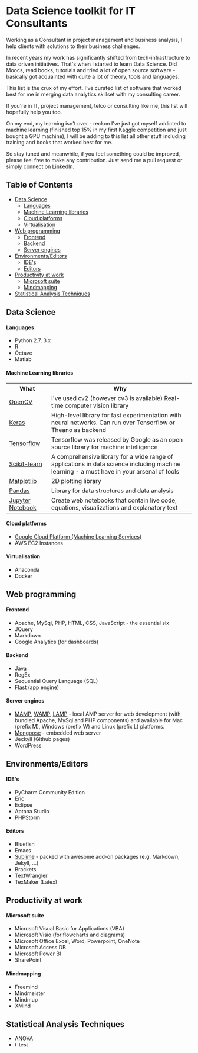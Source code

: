 # Data Science toolkit for IT Consultants

Working as a Consultant in project management and business analysis, I help clients with solutions to their business challenges.

In recent years my work has significantly shifted from tech-infrastructure to data driven initiatives. That's when I started to learn Data Science. Did Moocs, read books, tutorials and tried a lot of open source software - basically got acquainted with quite a lot of theory, tools and languages.

This list is the crux of my effort. I've curated list of software that worked best for me in merging data analytics skillset with my consulting career.

If you're in IT, project management, telco or consulting like me, this list will hopefully help you too. 

On my end, my learning isn't over - reckon I've just got myself addicted to machine learning (finished top 15% in my first Kaggle competition and just bought a GPU machine), I will be adding to this list all other stuff including training and books that worked best for me.

So stay tuned and meanwhile, if you feel something could be improved, please feel free to make any contribution. Just send me a pull request or simply connect on LinkedIn.

## Table of Contents

<!-- MarkdownTOC autolink="true" bracket="round" depth=4 -->

- [Data Science](#data-science)
  - [Languages](#languages)
  - [Machine Learning libraries](#machine-learning-libraries)
  - [Cloud platforms](#cloud-platforms)
  - [Virtualisation](#virtualisation)
- [Web programming](#web-programming)
  - [Frontend](#frontend)
  - [Backend](#backend)
  - [Server engines](#server-engines)
- [Environments/Editors](#environmentseditors)
  - [IDE's](#ides)
  - [Editors](#editors)
- [Productivity at work](#productivity-at-work)
  - [Microsoft suite](#microsoft-suite)
  - [Mindmapping](#mindmapping)
- [Statistical Analysis Techniques](#statistical-analysis-techniques)

<!-- /MarkdownTOC -->


## Data Science

#### Languages

* Python 2.7, 3.x
* R
* Octave
* Matlab

#### Machine Learning libraries

<table style="width:100%">
  <tr>
    <th>What</th>
    <th>Why</th>
  </tr>
  <tr>
    <td><a href="http://opencv.org/">OpenCV</a></td>
    <td>I've used cv2 (however cv3 is available) Real-time computer vision library</td>
  </tr>
  <tr>
    <td><a href="https://keras.io/">Keras</a></td>
    <td>High-level library for fast experimentation with neural networks. Can run over Tensorflow or Theano as backend</td>
  </tr>
  <tr>
    <td><a href="https://www.tensorflow.org/">Tensorflow</a></td>
    <td>Tensorflow was released by Google as an open source library for machine intelligence</td>
  </tr>
  <tr>
    <td><a href="http://scikit-learn.org/">Scikit-learn</a></td>
    <td>A comprehensive library for a wide range of applications in data science including machine learning - a must have in your arsenal of tools</td>
  </tr>
  <tr>
    <td><a href="https://matplotlib.org/">Matplotlib</a></td>
    <td>2D plotting library</td>
  </tr>
  <tr>
    <td><a href="http://pandas.pydata.org/">Pandas</a></td>
    <td>Library for data structures and data analysis</td>
  </tr>
  <tr>
    <td><a href="http://jupyter.org/">Jupyter Notebook</a></td>
    <td>Create web notebooks that contain live code, equations, visualizations and explanatory text</td>
  </tr>
</table>

#### Cloud platforms

* [Google Cloud Platform (Machine Learning Services)](https://cloud.google.com/products/machine-learning/)
* AWS EC2 Instances

#### Virtualisation

* Anaconda
* Docker

## Web programming

#### Frontend

* Apache, MySql, PHP, HTML, CSS, JavaScript - the essential six
* JQuery
* Markdown
* Google Analytics (for dashboards)

#### Backend

* Java
* RegEx
* Sequential Query Language (SQL)
* Flast (app engine)

#### Server engines

* [MAMP](https://www.mamp.info/en/), [WAMP](http://www.wampserver.com/en/), [LAMP](https://help.ubuntu.com/community/Tasksel) - local AMP server for web development (with bundled Apache, MySql and PHP components) and available for Mac (prefix M), Windows (prefix W) and Linux (prefix L) platforms. 
* [Mongoose](https://github.com/cesanta/mongoose/) - embedded web server
* Jeckyll (Github pages)
* WordPress

## Environments/Editors

#### IDE's

* PyCharm Community Edition
* Eric
* Eclipse
* Aptana Studio
* PHPStorm

#### Editors

* Bluefish
* Emacs
* [Sublime](https://www.sublimetext.com/) - packed with awesome add-on packages (e.g. Markdown, Jekyll, ...)
* Brackets
* TextWrangler
* TexMaker (Latex)

## Productivity at work

#### Microsoft suite

* Microsoft Visual Basic for Applications (VBA)
* Microsoft Visio (for flowcharts and diagrams)
* Microsoft Office Excel, Word, Powerpoint, OneNote
* Microsoft Access DB
* Microsoft Power BI
* SharePoint

#### Mindmapping

* Freemind
* Mindmeister
* Mindmup
* XMind

## Statistical Analysis Techniques

* ANOVA
* t-test
